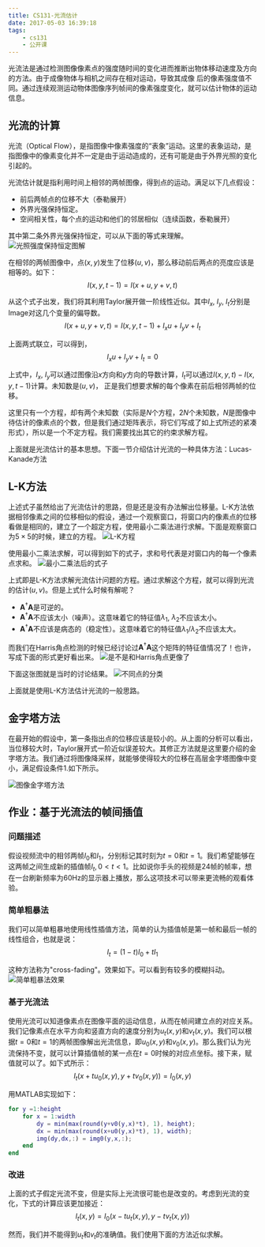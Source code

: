 ```yaml
---
title: CS131-光流估计
date: 2017-05-03 16:39:18
tags:
    - cs131
    - 公开课
---
```

光流法是通过检测图像像素点的强度随时间的变化进而推断出物体移动速度及方向的方法。由于成像物体与相机之间存在相对运动，导致其成像
后的像素强度值不同。通过连续观测运动物体图像序列帧间的像素强度变化，就可以估计物体的运动信息。
<!-- more -->

## 光流的计算
光流（Optical Flow），是指图像中像素强度的“表象”运动。这里的表象运动，是指图像中的像素变化并不一定是由于运动造成的，还有可能是由于外界光照的变化引起的。

光流估计就是指利用时间上相邻的两帧图像，得到点的运动。满足以下几点假设：

- 前后两帧点的位移不大（泰勒展开）
- 外界光强保持恒定。
- 空间相关性，每个点的运动和他们的邻居相似（连续函数，泰勒展开）

其中第二条外界光强保持恒定，可以从下面的等式来理解。
![光照强度保持恒定图解](/img/cs131_opticalflow_brightnessconstancy_assumption.png)

在相邻的两帧图像中，点$(x,y)$发生了位移$(u,v)$，那么移动前后两点的亮度应该是相等的。如下：
$$I(x,y,t-1) = I(x+u, y+v, t)$$

从这个式子出发，我们将其利用Taylor展开做一阶线性近似。其中$I_x$, $I_y$, $I_t$分别是Image对这几个变量的偏导数。
$$I(x+u,y+v,t) = I(x,y,t-1)+I_xu+I_yv+I_t$$

上面两式联立，可以得到，
$$I_xu+I_yv+I_t=0$$

上式中，$I_x$, $I_y$可以通过图像沿$x$方向和$y$方向的导数计算，$I_t$可以通过$I(x,y,t)-I(x,y,t-1)$计算。未知数是$(u,v)$， 正是我们想要求解的每个像素在前后相邻两帧的位移。

这里只有一个方程，却有两个未知数（实际是$N$个方程，$2N$个未知数，$N$是图像中待估计的像素点的个数，但是我们通过矩阵表示，将它们写成了如上式所述的紧凑形式），所以是一个不定方程。我们需要找出其它的约束求解方程。

上面就是光流估计的基本思想。下面一节介绍估计光流的一种具体方法：Lucas-Kanade方法

## L-K方法
上述式子虽然给出了光流估计的思路，但是还是没有办法解出位移量。L-K方法依据相邻像素之间的位移相似的假设，通过一个观察窗口，将窗口内的像素点的位移看做是相同的，建立了一个超定方程，使用最小二乘法进行求解。下面是观察窗口为$5\times 5$的时候，建立的方程。
![L-K方程](/img/cs131_opticalflow_lkequation.png)

使用最小二乘法求解，可以得到如下的式子，求和号代表是对窗口内的每一个像素点求和。
![最小二乘法后的式子](/img/cs131_opticalflow_lkleastsquare.png)

上式即是L-K方法求解光流估计问题的方程。通过求解这个方程，就可以得到光流的估计$(u,v)$。但是上式什么时候有解呢？

- $\mathbf{A}^\dagger \mathbf{A}$是可逆的。
- $\mathbf{A}^\dagger \mathbf{A}$不应该太小（噪声）。这意味着它的特征值$\lambda_1$, $\lambda_2$不应该太小。
- $\mathbf{A}^\dagger \mathbf{A}$不应该是病态的（稳定性）。这意味着它的特征值$\lambda_1/\lambda_2$不应该太大。

而我们在Harris角点检测的时候已经讨论过$\mathbf{A}^\dagger \mathbf{A}$这个矩阵的特征值情况了！也许，写成下面的形式更好看出来。
![是不是和Harris角点更像了](/img/cs131_opticalflow_lkrelationshipwithharris.png)

下面这张图就是当时的讨论结果。
![不同点的分类](/img/cs131_opticalflow_lkharris.png)

上面就是使用L-K方法估计光流的一般思路。

## 金字塔方法
在最开始的假设中，第一条指出点的位移应该是较小的。从上面的分析可以看出，当位移较大时，Taylor展开式一阶近似误差较大。其修正方法就是这里要介绍的金字塔方法。我们通过将图像降采样，就能够使得较大的位移在高层金字塔图像中变小，满足假设条件1.如下所示。

![图像金字塔方法](/img/cs131_opticalflow_pyramid.png)

## 作业：基于光流法的帧间插值
### 问题描述
假设视频流中的相邻两帧$I_0$和$I_1$，分别标记其时刻为$t=0$和$t=1$。我们希望能够在这两帧之间生成新的插值帧$I_t, 0<t<1$。比如说你手头的视频是24帧的帧率，想在一台刷新频率为60Hz的显示器上播放，那么这项技术可以带来更流畅的观看体验。

### 简单粗暴法
我们可以简单粗暴地使用线性插值方法，简单的认为插值帧是第一帧和最后一帧的线性组合，也就是说：
$$I_t = (1-t)I_0+tI_1$$

这种方法称为"cross-fading"。效果如下。可以看到有较多的模糊抖动。
![简单粗暴法效果](/img/cs131_opticalflow_assignment_crossfade.png)

### 基于光流法
使用光流可以知道像素点在图像平面的运动信息，从而在帧间建立点的对应关系。我们记像素点在水平方向和竖直方向的速度分别为$u_t(x,y)$和$v_t(x,y)$。我们可以根据$t=0$和$t=1$的两帧图像解出光流信息，即$u_0(x,y)$和$v_0(x,y)$。那么我们认为光流保持不变，就可以计算插值帧的某一点在$t=0$时候的对应点坐标。接下来，赋值就可以了。如下式所示：
$$I_t(x+tu_0(x,y), y+tv_0(x,y)) = I_0(x,y)$$

用MATLAB实现如下：
``` matlab
for y =1:height
    for x = 1:width
        dy = min(max(round(y+v0(y,x)*t), 1), height);
        dx = min(max(round(x+u0(y,x)*t), 1), width);
        img(dy,dx,:) = img0(y,x,:);
    end
end
```

### 改进
上面的式子假定光流不变，但是实际上光流很可能也是改变的。考虑到光流的变化，下式的计算应该更加接近：
$$I_t(x,y) = I_0(x-tu_t(x,y), y-tv_t(x,y))$$

然而，我们并不能得到$u_t$和$v_t$的准确值。我们使用下面的方法近似求解。
